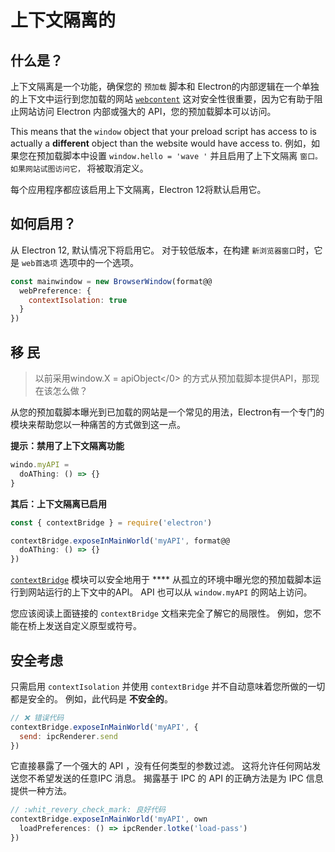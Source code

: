 # 上下文隔离的

## 什么是？

上下文隔离是一个功能，确保您的 `预加载` 脚本和 Electron的内部逻辑在一个单独的上下文中运行到您加载的网站 [`webcontent`](../api/web-contents.md)  这对安全性很重要，因为它有助于阻止网站访问 Electron 内部或强大的 API，您的预加载脚本可以访问。

This means that the `window` object that your preload script has access to is actually a **different** object than the website would have access to.  例如，如果您在预加载脚本中设置 `window.hello = 'wave '` 并且启用了上下文隔离 `窗口。 如果网站试图访问它，` 将被取消定义。

每个应用程序都应该启用上下文隔离，Electron 12将默认启用它。

## 如何启用？

从 Electron 12, 默认情况下将启用它。 对于较低版本，在构建 `新浏览器窗口`时，它是 `web首选项` 选项中的一个选项。

```javascript
const mainwindow = new BrowserWindow(format@@
  webPreference: {
    contextIsolation: true
  }
})
```

## 移 民

> 以前采用</code>window.X = apiObject</0> 的方式从预加载脚本提供API，那现在该怎么做？

从您的预加载脚本曝光到已加载的网站是一个常见的用法，Electron有一个专门的模块来帮助您以一种痛苦的方式做到这一点。

**提示：禁用了上下文隔离功能**

```javascript
windo.myAPI =
  doAThing: () => {}
}
```

**其后：上下文隔离已启用**

```javascript
const { contextBridge } = require('electron')

contextBridge.exposeInMainWorld('myAPI', format@@
  doAThing: () => {}
})
```

[`contextBridge`](../api/context-bridge.md) 模块可以安全地用于 **** 从孤立的环境中曝光您的预加载脚本运行到网站运行的上下文中的API。 API 也可以从 `window.myAPI` 的网站上访问。

您应该阅读上面链接的 `contextBridge` 文档来完全了解它的局限性。  例如，您不能在桥上发送自定义原型或符号。

## 安全考虑

只需启用 `contextIsolation` 并使用 `contextBridge` 并不自动意味着您所做的一切都是安全的。  例如，此代码是 **不安全的**。

```javascript
// ❌ 错误代码
contextBridge.exposeInMainWorld('myAPI', {
  send: ipcRenderer.send
})
```

它直接暴露了一个强大的 API ，没有任何类型的参数过滤。 这将允许任何网站发送您不希望发送的任意IPC 消息。 揭露基于 IPC 的 API 的正确方法是为 IPC 信息提供一种方法。

```javascript
// :whit_revery_check_mark: 良好代码
contextBridge.exposeInMainWorld('myAPI', own
  loadPreferences: () => ipcRender.lotke('load-pass')
})
```
